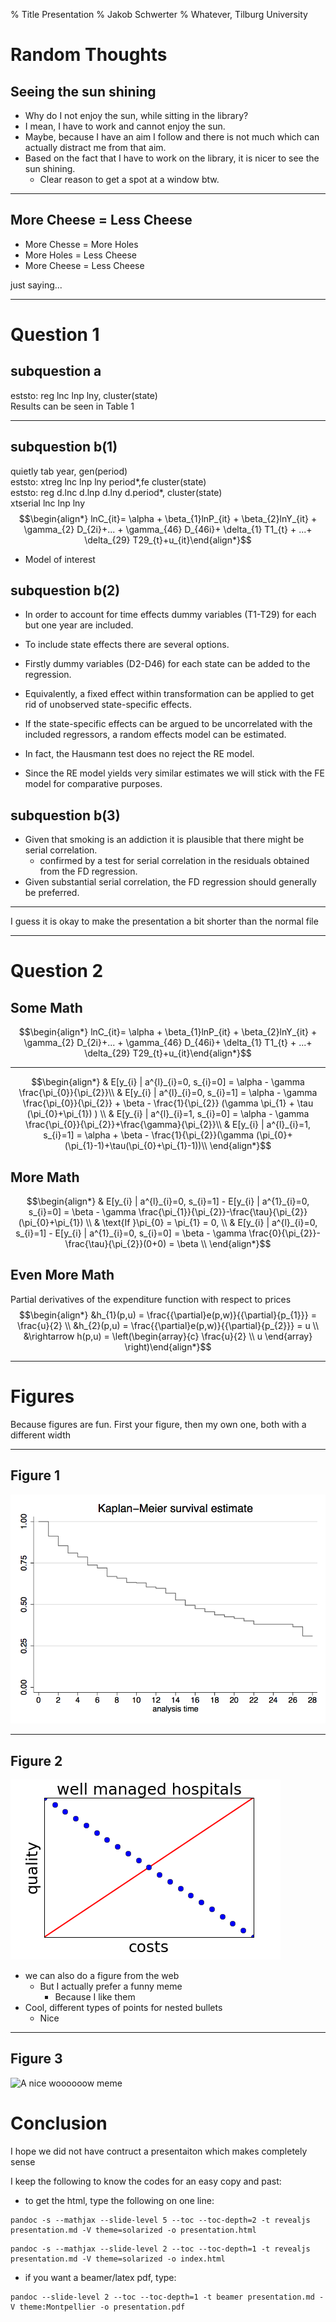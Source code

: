% Title Presentation
% Jakob Schwerter
% Whatever, Tilburg University


Random Thoughts
================
Seeing the sun shining
---------------------
- Why do I not enjoy the sun, while sitting in the library? 
- I mean, I have to work and cannot enjoy the sun.
- Maybe, because I have an aim I follow and there is not much which can actually distract me from that aim.
- Based on the fact that I have to work on the library, it is nicer to see the sun shining.
 	- Clear reason to get a spot at a window btw. 


---------------------

More Cheese = Less Cheese
---------------------

- More Chesse = More Holes
- More Holes = Less Cheese
- More Cheese = Less Cheese

just saying...

---------------------


Question 1
================

subquestion a
----------

<span>eststo: reg lnc lnp lny, cluster(state)</span>\
Results can be seen in Table 1

--------

subquestion b(1)
----------

<span>quietly tab year, gen(period)</span>\
<span>eststo: xtreg lnc lnp lny period\*,fe cluster(state)</span>\
<span>eststo: reg d.lnc d.lnp d.lny d.period\*, cluster(state)</span>\
<span>xtserial lnc lnp lny</span>\
$$\begin{align*}
lnC_{it}= \alpha + \beta_{1}lnP_{it} + \beta_{2}lnY_{it} + \gamma_{2} D_{2i}+... + \gamma_{46} D_{46i}+ \delta_{1} T1_{t} + ...+ \delta_{29} T29_{t}+u_{it}\end{align*}$$
- Model of interest


subquestion b(2)
-----------------

- In order to account for time effects dummy variables (T1-T29) for each but one year are included. 

- To include state effects there are several
options. 
- Firstly dummy variables (D2-D46) for each state can be added to
the regression. 
- Equivalently, a fixed effect within transformation can
be applied to get rid of unobserved state-specific effects. 

- If the
state-specific effects can be argued to be uncorrelated with the
included regressors, a random effects model can be estimated. 

- In fact,
the Hausmann test does no reject the RE model. 
- Since the RE model yields
very similar estimates we will stick with the FE model for comparative
purposes.


subquestion b(3)
-----------------
- Given that smoking is an addiction it is plausible that there might be
serial correlation. 
	- confirmed by a test for serial correlation
in the residuals obtained from the FD regression. 
- Given substantial
serial correlation, the FD regression should generally be preferred.

--------

I guess it is okay to make the presentation a bit shorter than the normal file

--------

Question 2
==========

Some Math
----------

$$\begin{align*}
lnC_{it}= \alpha + \beta_{1}lnP_{it} + \beta_{2}lnY_{it} + \gamma_{2} D_{2i}+... + \gamma_{46} D_{46i}+ \delta_{1} T1_{t} + ...+ \delta_{29} T29_{t}+u_{it}\end{align*}$$

----------------

$$\begin{align*}
& E[y_{i} | a^{l}_{i}=0, s_{i}=0] = \alpha - \gamma \frac{\pi_{0}}{\pi_{2}}\\
& E[y_{i} | a^{l}_{i}=0, s_{i}=1] = \alpha - \gamma \frac{\pi_{0}}{\pi_{2}} + \beta - \frac{1}{\pi_{2}} (\gamma \pi_{1} + \tau (\pi_{0}+\pi_{1}) ) \\
& E[y_{i} | a^{l}_{i}=1, s_{i}=0] = \alpha - \gamma \frac{\pi_{0}}{\pi_{2}}+\frac{\gamma}{\pi_{2}}\\
& E[y_{i} | a^{l}_{i}=1, s_{i}=1] = \alpha + \beta - \frac{1}{\pi_{2}}(\gamma (\pi_{0}+(\pi_{1}-1)+\tau(\pi_{0}+\pi_{1}-1))\\
\end{align*}$$

More Math
--------------

$$\begin{align*}
& E[y_{i} | a^{l}_{i}=0, s_{i}=1] - E[y_{i} | a^{1}_{i}=0, s_{i}=0]  = \beta - \gamma \frac{\pi_{1}}{\pi_{2}}-\frac{\tau}{\pi_{2}}(\pi_{0}+\pi_{1}) \\
& \text{If }\pi_{0} = \pi_{1} = 0, \\
& E[y_{i} | a^{l}_{i}=0, s_{i}=1] - E[y_{i} | a^{1}_{i}=0, s_{i}=0]  = \beta - \gamma \frac{0}{\pi_{2}}-\frac{\tau}{\pi_{2}}(0+0) = \beta \\
\end{align*}$$

Even More Math
-----------

Partial derivatives of the expenditure function with respect to prices\
$$\begin{align*}
&h_{1}(p,u) = \frac{{\partial}e(p,w)}{{\partial}{p_{1}}} = \frac{u}{2} \\
&h_{2}(p,u) = \frac{{\partial}e(p,w)}{{\partial}{p_{2}}} = u \\
&\rightarrow  h(p,u) = \left(\begin{array}{c}  \frac{u}{2} \\ u \end{array} \right)\end{align*}$$

-----------------


Figures
=================
Because figures are fun. First your figure, then my own one, both with a different width



--------------

Figure 1
-----------

![](images/gr_1.png)



--------------

Figure 2
-----------

![](images/quality1.png)

- we can also do a figure from the web
	- But I actually prefer a funny meme
		- Because I like them
- Cool, different types of points for nested bullets
	- Nice

---------

Figure 3
-----------

![A nice woooooow meme](http://pl.memgenerator.pl/mem-image/wooooooow-pl-ffffff-2)








Conclusion
==========

I hope we did not have contruct a presentaiton which makes completely sense

I keep the following to know the codes for an easy copy and past:

- to get the html, type the following on one line:

```
pandoc -s --mathjax --slide-level 5 --toc --toc-depth=2 -t revealjs presentation.md -V theme=solarized -o presentation.html
```

```
pandoc -s --mathjax --slide-level 2 --toc --toc-depth=1 -t revealjs presentation.md -V theme=solarized -o index.html
```
- if you want a beamer/latex pdf, type:

```
pandoc --slide-level 2 --toc --toc-depth=1 -t beamer presentation.md -V theme:Montpellier -o presentation.pdf
```
